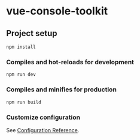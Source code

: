 # vue-console-toolkit

## Project setup

```
npm install
```

### Compiles and hot-reloads for development

```
npm run dev
```

### Compiles and minifies for production

```
npm run build
```

### Customize configuration

See [Configuration Reference](https://cli.vuejs.org/config/).
